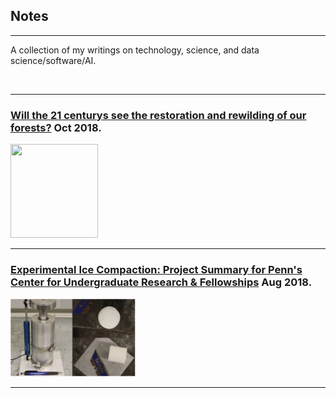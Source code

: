 


## Notes

---

A collection of my writings on technology, science, and data science/software/AI. 

<br>

---


### [Will the 21 centurys see the restoration and rewilding of our forests?](psr_redd_blog.md) **Oct 2018.**

<img src="images/redd_blog.png?raw=true" width="140" height="150">
 
---

### [Experimental Ice Compaction: Project Summary for Penn's Center for Undergraduate Research & Fellowships](exp_ice_blog.md) **Aug 2018.**  

<img src="images/rig.png?raw=true" width="200" height="125">

---



